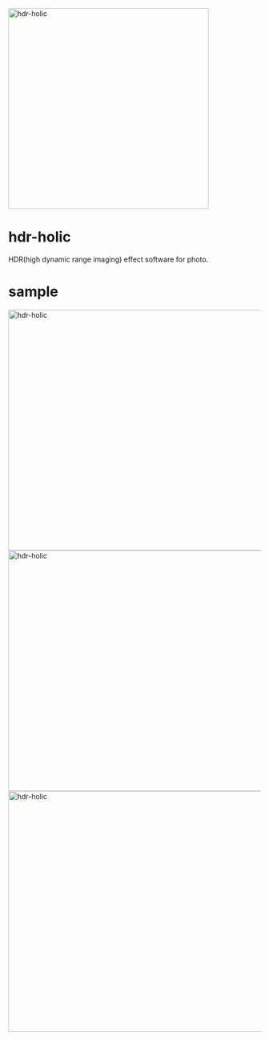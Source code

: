 <img src="https://raw.githubusercontent.com/wiki/karaage0703/hdr-holic/001.png" alt="hdr-holic" width="400" height="400">


# hdr-holic

HDR(high dynamic range imaging) effect software for photo.


# sample

<img src="https://raw.githubusercontent.com/wiki/karaage0703/hdr-holic/002.jpg" alt="hdr-holic" width="640" height="480">

<img src="https://raw.githubusercontent.com/wiki/karaage0703/hdr-holic/003.jpg" alt="hdr-holic" width="640" height="480">

<img src="https://raw.githubusercontent.com/wiki/karaage0703/hdr-holic/004.jpg" alt="hdr-holic" width="640" height="480">
